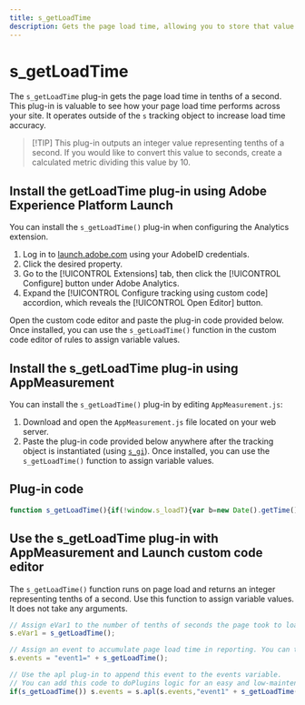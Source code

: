 ```yaml
---
title: s_getLoadTime
description: Gets the page load time, allowing you to store that value in a variable.
---
```


# s_getLoadTime

The `s_getLoadTime` plug-in gets the page load time in tenths of a second. This plug-in is valuable to see how your page load time performs across your site. It operates outside of the `s` tracking object to increase load time accuracy.

> [!TIP] This plug-in outputs an integer value representing tenths of a second. If you would like to convert this value to seconds, create a calculated metric dividing this value by 10.

## Install the getLoadTime plug-in using Adobe Experience Platform Launch

You can install the `s_getLoadTime()` plug-in when configuring the Analytics extension.

1. Log in to [launch.adobe.com](https://launch.adobe.com) using your AdobeID credentials.
2. Click the desired property.
3. Go to the [!UICONTROL Extensions] tab, then click the [!UICONTROL Configure] button under Adobe Analytics.
4. Expand the [!UICONTROL Configure tracking using custom code] accordion, which reveals the [!UICONTROL Open Editor] button.

Open the custom code editor and paste the plug-in code provided below. Once installed, you can use the `s_getLoadTime()` function in the custom code editor of rules to assign variable values.

## Install the s_getLoadTime plug-in using AppMeasurement

You can install the `s_getLoadTime()` plug-in by editing `AppMeasurement.js`:

1. Download and open the `AppMeasurement.js` file located on your web server.
2. Paste the plug-in code provided below anywhere after the tracking object is instantiated (using [`s_gi`](../functions/s-gi.md)). Once installed, you can use the `s_getLoadTime()` function to assign variable values.

## Plug-in code

```js
function s_getLoadTime(){if(!window.s_loadT){var b=new Date().getTime(),o=window.performance?performance.timing:0,a=o?o.requestStart:window.inHeadTS||0;s_loadT=a?Math.round((b-a)/100):''}return s_loadT}
```

## Use the s_getLoadTime plug-in with AppMeasurement and Launch custom code editor

The `s_getLoadTime()` function runs on page load and returns an integer representing tenths of a second. Use this function to assign variable values. It does not take any arguments.

```js
// Assign eVar1 to the number of tenths of seconds the page took to load
s.eVar1 = s_getLoadTime();

// Assign an event to accumulate page load time in reporting. You can then create a calculated metric in Analysis Workspace to determine average page load time for each page.
s.events = "event1=" + s_getLoadTime();

// Use the apl plug-in to append this event to the events variable.
// You can add this code to doPlugins logic for an easy and low-maintenance method to record load time in a custom event.
if(s_getLoadTime()) s.events = s.apl(s.events,"event1" + s_getLoadTime(),',',1);
```
